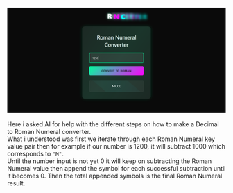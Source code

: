 ![](roman-numeral-converter.png)

Here i asked AI for help with the different steps on how to make a Decimal to Roman Numeral converter. <br>
What i understood was first we iterate through each Roman Numeral key value pair then for example if our number is 1200, it will 
subtract 1000 which corresponds to `"M"`. <br>
Until the number input is not yet 0 it will keep on subtracting the Roman Numeral value then append the symbol for each successful subtraction until it becomes 0. Then the total appended symbols is the final Roman Numeral result. 
